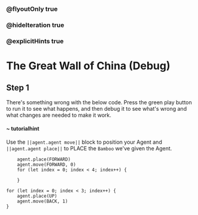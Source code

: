 ### @flyoutOnly true
### @hideIteration true
### @explicitHints true

# The Great Wall of China (Debug)

## Step 1
There's something wrong with the below code. Press the green play button to run it to see what happens, and then debug it to see what's wrong and what changes are needed to make it work.

#### ~ tutorialhint 
Use the ``||agent.agent move||`` block to position your Agent and ``||agent.agent place||`` to PLACE the `Bamboo` we've given the Agent.

```ghost
    agent.place(FORWARD)
    agent.move(FORWARD, 0)
    for (let index = 0; index < 4; index++) {
    	
    }
```
```template
for (let index = 0; index < 3; index++) {
    agent.place(UP)
    agent.move(BACK, 1)
}
```
```package
```
